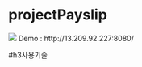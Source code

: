 # projectPayslip
<img src="https://user-images.githubusercontent.com/118416981/217463130-9ec04e45-9baa-48ab-9ff7-32bf79abf301.jpg"/>
Demo : http://13.209.92.227:8080/


#h3사용기술
